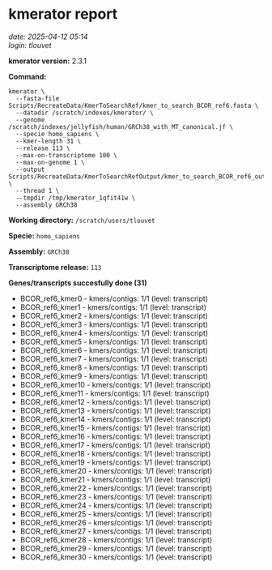 # kmerator report
*date: 2025-04-12 05:14*  
*login: tlouvet*

**kmerator version:** 2.3.1

**Command:**

```
kmerator \
  --fasta-file Scripts/RecreateData/KmerToSearchRef/kmer_to_search_BCOR_ref6.fasta \
  --datadir /scratch/indexes/kmerator/ \
  --genome /scratch/indexes/jellyfish/human/GRCh38_with_MT_canonical.jf \
  --specie homo_sapiens \
  --kmer-length 31 \
  --release 113 \
  --max-on-transcriptome 100 \
  --max-on-genome 1 \
  --output Scripts/RecreateData/KmerToSearchRefOutput/kmer_to_search_BCOR_ref6_output \
  --thread 1 \
  --tmpdir /tmp/kmerator_1qfit41w \
  --assembly GRCh38
```

**Working directory:** `/scratch/users/tlouvet`

**Specie:** `homo_sapiens`

**Assembly:** `GRCh38`

**Transcriptome release:** `113`

**Genes/transcripts succesfully done (31)**

- BCOR_ref6_kmer0 - kmers/contigs: 1/1 (level: transcript)
- BCOR_ref6_kmer1 - kmers/contigs: 1/1 (level: transcript)
- BCOR_ref6_kmer2 - kmers/contigs: 1/1 (level: transcript)
- BCOR_ref6_kmer3 - kmers/contigs: 1/1 (level: transcript)
- BCOR_ref6_kmer4 - kmers/contigs: 1/1 (level: transcript)
- BCOR_ref6_kmer5 - kmers/contigs: 1/1 (level: transcript)
- BCOR_ref6_kmer6 - kmers/contigs: 1/1 (level: transcript)
- BCOR_ref6_kmer7 - kmers/contigs: 1/1 (level: transcript)
- BCOR_ref6_kmer8 - kmers/contigs: 1/1 (level: transcript)
- BCOR_ref6_kmer9 - kmers/contigs: 1/1 (level: transcript)
- BCOR_ref6_kmer10 - kmers/contigs: 1/1 (level: transcript)
- BCOR_ref6_kmer11 - kmers/contigs: 1/1 (level: transcript)
- BCOR_ref6_kmer12 - kmers/contigs: 1/1 (level: transcript)
- BCOR_ref6_kmer13 - kmers/contigs: 1/1 (level: transcript)
- BCOR_ref6_kmer14 - kmers/contigs: 1/1 (level: transcript)
- BCOR_ref6_kmer15 - kmers/contigs: 1/1 (level: transcript)
- BCOR_ref6_kmer16 - kmers/contigs: 1/1 (level: transcript)
- BCOR_ref6_kmer17 - kmers/contigs: 1/1 (level: transcript)
- BCOR_ref6_kmer18 - kmers/contigs: 1/1 (level: transcript)
- BCOR_ref6_kmer19 - kmers/contigs: 1/1 (level: transcript)
- BCOR_ref6_kmer20 - kmers/contigs: 1/1 (level: transcript)
- BCOR_ref6_kmer21 - kmers/contigs: 1/1 (level: transcript)
- BCOR_ref6_kmer22 - kmers/contigs: 1/1 (level: transcript)
- BCOR_ref6_kmer23 - kmers/contigs: 1/1 (level: transcript)
- BCOR_ref6_kmer24 - kmers/contigs: 1/1 (level: transcript)
- BCOR_ref6_kmer25 - kmers/contigs: 1/1 (level: transcript)
- BCOR_ref6_kmer26 - kmers/contigs: 1/1 (level: transcript)
- BCOR_ref6_kmer27 - kmers/contigs: 1/1 (level: transcript)
- BCOR_ref6_kmer28 - kmers/contigs: 1/1 (level: transcript)
- BCOR_ref6_kmer29 - kmers/contigs: 1/1 (level: transcript)
- BCOR_ref6_kmer30 - kmers/contigs: 1/1 (level: transcript)
